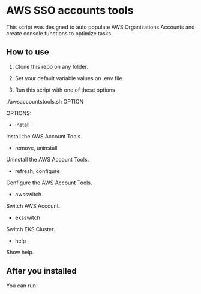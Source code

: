 # AWS SSO accounts tools
This script was designed to auto populate AWS Organizations Accounts and create console functions to optimize tasks.

## How to use

1. Clone this repo on any folder.

2. Set your default variable values on .env file.

3. Run this script with one of these options

./awsaccountstools.sh OPTION

OPTIONS:
* install

Install the AWS Account Tools.
* remove, uninstall

Uninstall the AWS Account Tools.
* refresh, configure

Configure the AWS Account Tools.
* awsswitch

Switch AWS Account.
* eksswitch

Switch EKS Cluster.
* help

Show help.

## After you installed

You can run 